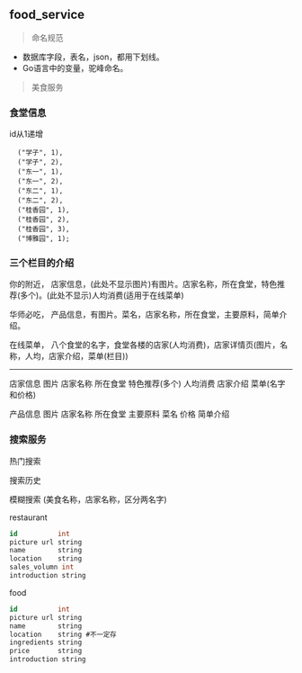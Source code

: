 ## food_service

> 命名规范

- 数据库字段，表名，json，都用下划线。
- Go语言中的变量，驼峰命名。

> 美食服务

### 食堂信息

id从1递增
```
  ("学子", 1),
  ("学子", 2),
  ("东一", 1),
  ("东一", 2),
  ("东二", 1),
  ("东二", 2),
  ("桂香园", 1),
  ("桂香园", 2),
  ("桂香园", 3),
  ("博雅园", 1);
```
### 三个栏目的介绍

你的附近， 店家信息，(此处不显示图片)有图片。店家名称，所在食堂，特色推荐(多个)。(此处不显示)人均消费(适用于在线菜单)

华师必吃， 产品信息，有图片。菜名，店家名称，所在食堂，主要原料，简单介绍。

在线菜单， 八个食堂的名字，食堂各楼的店家(人均消费)，店家详情页(图片，名称，人均，店家介绍，菜单(栏目))

----------
店家信息 图片 店家名称 所在食堂 特色推荐(多个) 人均消费 店家介绍 菜单(名字和价格)

产品信息 图片 店家名称 所在食堂 主要原料  菜名 价格 简单介绍

### 搜索服务

热门搜索

搜索历史

模糊搜索 (美食名称，店家名称，区分两名字)

restaurant
```sql
id          int
picture url string
name        string
location    string
sales_volumn int
introduction string
```

food
```sql
id          int
picture url string
name        string
location    string #不一定存
ingredients string
price       string
introduction string
```